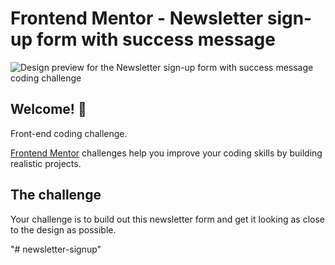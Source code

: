 # Frontend Mentor - Newsletter sign-up form with success message

![Design preview for the Newsletter sign-up form with success message coding challenge](./design/desktop-preview.jpg)

## Welcome! 👋

Front-end coding challenge.

[Frontend Mentor](https://www.frontendmentor.io) challenges help you improve your coding skills by building realistic projects.

## The challenge

Your challenge is to build out this newsletter form and get it looking as close to the design as possible.

"# newsletter-signup" 
